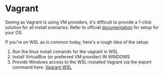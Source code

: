 # Vagrant
Seeing as Vagrant is using VM providers, it's difficult to provide a 1-click solution for all install scenarios. Refer to official [documentation](https://www.vagrantup.com/docs/installation) for setup for your OS.

If you're on WSL as is common today, here's a rough idea of the setup:
1. Run the linux install comands for the vagrant in WSL
2. Install VirtualBox (or preferred VM provider) IN WINDOWS
3. Provide Windows access to the WSL-installed Vagrant via the export command here: [Vagrant WSL](https://www.vagrantup.com/docs/other/wsl)